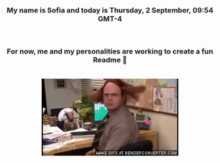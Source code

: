 


<div align="center">
<h3 >My name is Sofia and today is Thursday, 2 September, 09:54 GMT-4</h3><br>
<h3 >For now, me and my personalities are working to create a fun Readme 👋
</h3><br>
<img src='img/dwight.gif' alt='working...'/>
</div>
